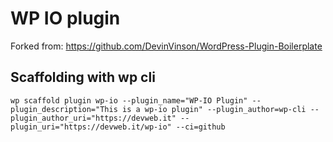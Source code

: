 # WP IO plugin
Forked from: https://github.com/DevinVinson/WordPress-Plugin-Boilerplate


## Scaffolding with wp cli
`wp scaffold plugin wp-io --plugin_name="WP-IO Plugin" --plugin_description="This is a wp-io plugin" --plugin_author=wp-cli --plugin_author_uri="https://devweb.it" --plugin_uri="https://devweb.it/wp-io" --ci=github`
